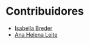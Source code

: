 # Contribuidores

- [Isabella Breder](https://gitlab.com/isabellabreder)
- [Ana Helena Leite](https://github.com/anahelenatla/lkcamp-first-contribution.git)

